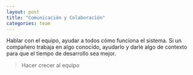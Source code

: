 ```yaml
---
layout: post
title: "Comunicación y Colaboración"
categories: team
---
```


Hablar con el equipo, ayudar a todos cómo funciona el <!--more-->sistema.
Si un compañero trabaja en algo conocido, ayudarlo y darle algo de contexto para que el tiempo de desarrollo sea mejor.

> Hacer crecer al equipo
